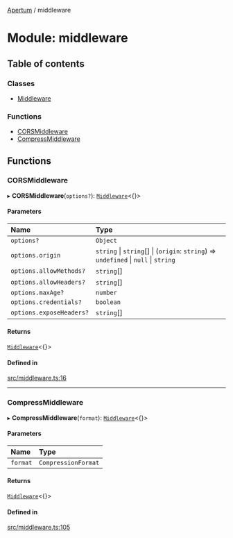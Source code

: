 [Apertum](../README.md) / middleware

# Module: middleware

## Table of contents

### Classes

- [Middleware](../classes/middleware.Middleware.md)

### Functions

- [CORSMiddleware](middleware.md#corsmiddleware)
- [CompressMiddleware](middleware.md#compressmiddleware)

## Functions

### CORSMiddleware

▸ **CORSMiddleware**(`options?`): [`Middleware`](../classes/middleware.Middleware.md)\<{}\>

#### Parameters

| Name | Type |
| :------ | :------ |
| `options?` | `Object` |
| `options.origin` | `string` \| `string`[] \| (`origin`: `string`) => `undefined` \| ``null`` \| `string` |
| `options.allowMethods?` | `string`[] |
| `options.allowHeaders?` | `string`[] |
| `options.maxAge?` | `number` |
| `options.credentials?` | `boolean` |
| `options.exposeHeaders?` | `string`[] |

#### Returns

[`Middleware`](../classes/middleware.Middleware.md)\<{}\>

#### Defined in

[src/middleware.ts:16](https://github.com/iann838/apertum/blob/2d4f1f10a6c85611feec3a2d0f352a36d27ef754/src/middleware.ts#L16)

___

### CompressMiddleware

▸ **CompressMiddleware**(`format`): [`Middleware`](../classes/middleware.Middleware.md)\<{}\>

#### Parameters

| Name | Type |
| :------ | :------ |
| `format` | `CompressionFormat` |

#### Returns

[`Middleware`](../classes/middleware.Middleware.md)\<{}\>

#### Defined in

[src/middleware.ts:105](https://github.com/iann838/apertum/blob/2d4f1f10a6c85611feec3a2d0f352a36d27ef754/src/middleware.ts#L105)

